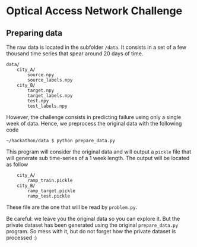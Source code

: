 # Optical Access Network Challenge

## Preparing data

The raw data is located in the subfolder `/data`. It consists in a set of a few thousand time series that spear around 20 days of time.

```
data/
    city_A/
        source.npy
        source_labels.npy
    city_B/
        target.npy
        target_labels.npy
        test.npy
        test_labels.npy
```

However, the challenge consists in predicting failure using only a single week of data.
Hence, we preprocess the original data with the following code
```
~/hackathon/data $ python prepare_data.py
```
This program will consider the original data and will output a `pickle` file that will generate sub time-series of a 1 week length.
The output will be located as follow
```data/
    city_A/
        ramp_train.pickle
    city_B/
        ramp_target.pickle
        ramp_test.pickle
```
These file are the one that will be read by `problem.py`.

Be careful: we leave you the original data so you can explore it. But the private dataset has been generated using the original `prepare_data.py` program.
So mess with it, but do not forget how the private dataset is processed :)
